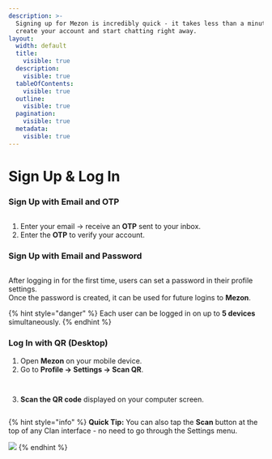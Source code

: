 ```yaml
---
description: >-
  Signing up for Mezon is incredibly quick - it takes less than a minute to
  create your account and start chatting right away.
layout:
  width: default
  title:
    visible: true
  description:
    visible: true
  tableOfContents:
    visible: true
  outline:
    visible: true
  pagination:
    visible: true
  metadata:
    visible: true
---
```


# Sign Up & Log In

### **Sign Up with Email and OTP**

<figure><img src="../.gitbook/assets/image (80).png" alt=""><figcaption></figcaption></figure>

1. Enter your email → receive an **OTP** sent to your inbox.
2. Enter the **OTP** to verify your account.

### **Sign Up with Email and Password**

<figure><img src="../.gitbook/assets/image (81).png" alt=""><figcaption></figcaption></figure>

After logging in for the first time, users can set a password in their profile settings.\
Once the password is created, it can be used for future logins to **Mezon**.

{% hint style="danger" %}
Each user can be logged in on up to **5 devices** simultaneously.
{% endhint %}

### **Log In with QR (Desktop)**

1. Open **Mezon** on your mobile device.
2. Go to **Profile → Settings → Scan QR**.

<figure><img src="../.gitbook/assets/image (82).png" alt=""><figcaption></figcaption></figure>

<figure><img src="../.gitbook/assets/image (83).png" alt=""><figcaption></figcaption></figure>

3. **Scan the QR code** displayed on your computer screen.

<figure><img src="../.gitbook/assets/image (84).png" alt=""><figcaption></figcaption></figure>

{% hint style="info" %}
**Quick Tip:** You can also tap the **Scan** button at the top of any Clan interface - no need to go through the Settings menu.

![](<../.gitbook/assets/image (85).png>)
{% endhint %}
